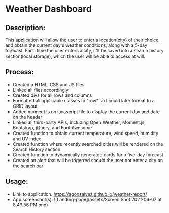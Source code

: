 # Weather Dashboard

## Description:
This application will allow the user to enter a location(city) of their choice, and obtain the current day's weather conditions, along with a 5-day forecast. Each time the user enters a city, it'll be saved into a search history section(local storage), which the user will be able to access at will.

## Process:
- Created a HTML, CSS and JS files
- Linked all files accordingly
- Created divs for all rows and columns
- Formatted all applicable classes to "row" so I could later format to a GRID layout
- Added moment.js on javascript file to display the current day and date on the header
- Linked all third-party APIs, including Open Weather, Moment.js Bootstrap, jQuery, and Font Awesome
- Created function to obtain current temperature, wind speed, humidity and UV index
- Created function where recently searched cities will be rendered on the Search History section
- Created function to dynamically generated cards for a five-day forecast
- Created an alert that will be trigerred should the user not enter a city on the search bar

## Usage:

- Link to application: https://agonzalvez.github.io/weather-report/
- App screenshot(s): ![Landing-page](assets/Screen Shot 2021-06-07 at 8.49.56 PM.png)